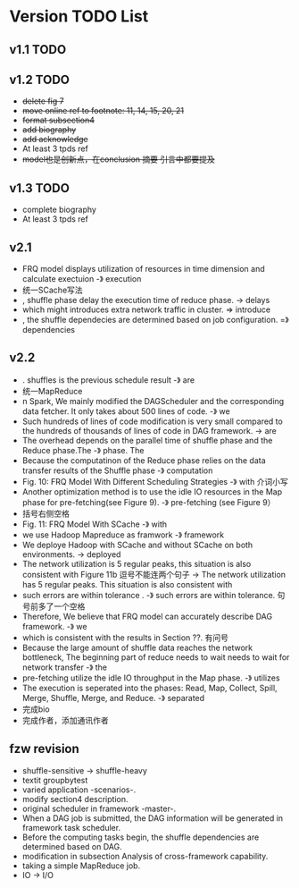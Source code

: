 # Version TODO List

## v1.1 TODO

## v1.2 TODO

- ~~delete fig 7~~
- ~~move online ref to footnote: 11, 14, 15, 20, 21~~
- ~~format subsection4~~
- ~~add biography~~
- ~~add acknowledge~~
- At least 3 tpds ref
- ~~model也是创新点，在conclusion 摘要  引言中都要提及~~

## v1.3 TODO

- complete biography
- At least 3 tpds ref

## v2.1

- FRQ model displays utilization of resources in time dimension and calculate exectuion  -》 execution
- 统一SCache写法
- , shuffle phase delay the execution time of reduce phase.  -> delays
- which might introduces extra network traffic in cluster.  => introduce
- , the shuffle dependecies are determined based on job configuration.  =》 dependencies

## v2.2

- . shuffles is the previous schedule result -》 are
- 统一MapReduce
- n Spark, We mainly modified the DAGScheduler and the corresponding data fetcher. It only takes about 500 lines of code.  -》 we
- Such hundreds of lines of code modification is very small compared to the hundreds of thousands of lines of code in DAG framework.   -> are
- The overhead depends on the parallel time of shuffle phase and the Reduce phase.The    -》 phase.  The
- Because the computatinon of the Reduce phase relies on the data transfer results of the Shuffle phase  -》 computation
- Fig. 10: FRQ Model With Different Scheduling Strategies -》 with  介词小写
- Another optimization method is to use the idle IO resources in the Map phase for pre-fetching(see Figure 9). -》 pre-fetching (see Figure 9）
- 括号右侧空格
- Fig. 11: FRQ Model With SCache -》 with
- we use Hadoop Mapreduce as framwork  -》 framework
- We deploye Hadoop with SCache and without SCache on both environments.  -> deployed
- The network utilization is 5 regular peaks, this situation is also consistent with Figure 11b  逗号不能连两个句子 -> The network utilization has 5 regular peaks. This situation is also consistent with
- such errors are within tolerance .  -》 such errors are within tolerance. 句号前多了一个空格
- Therefore, We believe that FRQ model can accurately describe DAG framework.  -》 we
- which is consistent with the results in Section ??.  有问号
- Because the large amount of shuffle data reaches the network bottleneck, The beginning part of reduce needs to wait needs to wait for network transfer  -》 the
- pre-fetching utilize the idle IO throughput in the Map phase.   -》 utilizes
- The execution is seperated into the phases: Read, Map, Collect, Spill, Merge, Shuffle, Merge, and Reduce.  -》 separated
- 完成bio
- 完成作者，添加通讯作者

## fzw revision

- shuffle-sensitive -> shuffle-heavy
- textit groupbytest
- varied  application  -scenarios-.
- modify section4 description.
- original scheduler in framework -master-.
- When a DAG job is submitted, the DAG information will be generated in framework task scheduler.
- Before the computing tasks begin, the shuffle dependencies are determined based on DAG.
- modification in subsection Analysis of cross-framework capability.
- taking a simple MapReduce job.
- IO -> I/O